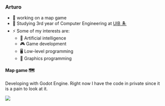 ### Arturo

- 🔭 working on a map game
- 🌱 Studying 3rd year of Computer Engineering at [UIB 🏝️](https://www.uib.eu)
- ⚡ Some of my interests are:
  - 🤖 Artificial intelligence
  - 🎮 Game development
  - 🖥️ Low-level programming
  - 🎨 Graphics programming

#### Map game 🗺️

Developing with Godot Engine. Right now I have the code in private since it is a pain to look at it.

![](https://media2.giphy.com/media/v1.Y2lkPTc5MGI3NjExbTA5cjRhMmVwcDBsb2pzcDBudGx2MGt0MWV3amJnemhtMmIzbTBxbSZlcD12MV9pbnRlcm5hbF9naWZfYnlfaWQmY3Q9Zw/26gYVFNGcvEWYtw9W/giphy.gif)

